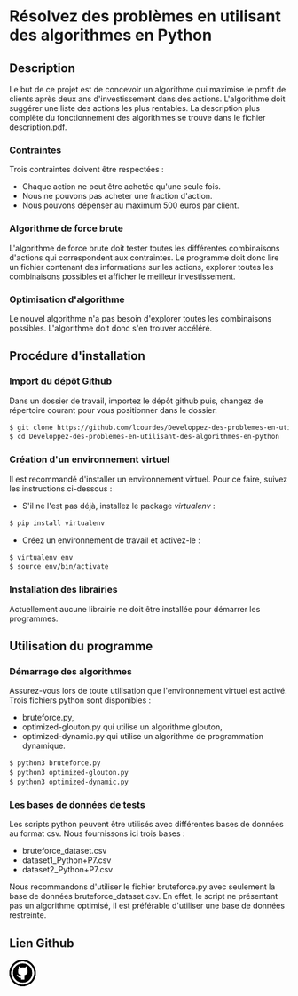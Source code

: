# Résolvez des problèmes en utilisant des algorithmes en Python

## Description
Le but de ce projet est de concevoir un algorithme qui maximise le profit de clients après deux ans d'investissement dans des actions.
L'algorithme doit suggérer une liste des actions les plus rentables. 
La description plus complète du fonctionnement des algorithmes se trouve dans le fichier description.pdf.

### Contraintes 
Trois contraintes doivent être respectées :
- Chaque action ne peut être achetée qu'une seule fois.
- Nous ne pouvons pas acheter une fraction d'action.
- Nous pouvons dépenser au maximum 500 euros par client.

### Algorithme de force brute
L'algorithme de force brute doit tester toutes les différentes combinaisons d'actions qui correspondent aux contraintes.
Le programme doit donc lire un fichier contenant des informations sur les actions, explorer toutes les combinaisons possibles et afficher le meilleur investissement.

### Optimisation d'algorithme
Le nouvel algorithme n'a pas besoin d'explorer toutes les combinaisons possibles. L'algorithme doit donc s'en trouver accéléré. 

## Procédure d'installation

### Import du dépôt Github
Dans un dossier de travail, importez le dépôt github puis, changez de répertoire courant pour vous positionner dans le dossier. 
```sh
$ git clone https://github.com/lcourdes/Developpez-des-problemes-en-utilisant-des-algorithmes-en-python.git
$ cd Developpez-des-problemes-en-utilisant-des-algorithmes-en-python
```

### Création d'un environnement virtuel
Il est recommandé d'installer un environnement virtuel. Pour ce faire, suivez les instructions 
ci-dessous :

- S'il ne l'est pas déjà, installez le package *virtualenv* :
```sh
$ pip install virtualenv
```

- Créez un environnement de travail et activez-le :
```sh
$ virtualenv env
$ source env/bin/activate
```

### Installation des librairies
Actuellement aucune librairie ne doit être installée pour démarrer les programmes.

## Utilisation du programme

### Démarrage des algorithmes
Assurez-vous lors de toute utilisation que l'environnement virtuel est activé.
Trois fichiers python sont disponibles : 
- bruteforce.py, 
- optimized-glouton.py qui utilise un algorithme glouton,
- optimized-dynamic.py qui utilise un algorithme de programmation dynamique.

```sh
$ python3 bruteforce.py
$ python3 optimized-glouton.py
$ python3 optimized-dynamic.py
```

### Les bases de données de tests

Les scripts python peuvent être utilisés avec différentes bases de données au format csv. 
Nous fournissons ici trois bases : 
- bruteforce_dataset.csv
- dataset1_Python+P7.csv
- dataset2_Python+P7.csv

Nous recommandons d'utiliser le fichier bruteforce.py avec seulement la base de données bruteforce_dataset.csv. En effet, 
le script ne présentant pas un algorithme optimisé, il est préférable d'utiliser une base de données restreinte.

## Lien Github

[![github_icone](README_pictures/github.png)](https://github.com/lcourdes/Developpez-des-problemes-en-utilisant-des-algorithmes-en-python)
